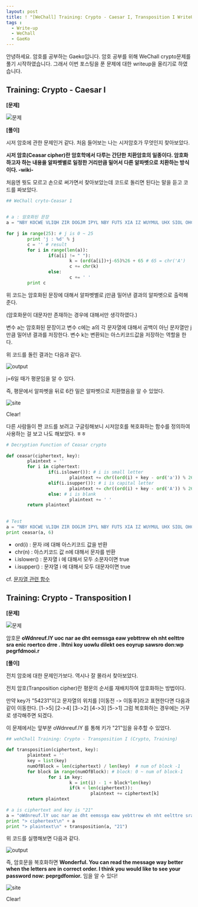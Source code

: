 ```yaml
---
layout: post
title: ! "[WeChall] Training: Crypto - Caesar I, Transposition I WriteUp"
tags :
  - Write-up
  - WeChall
  - GaeKo
---
```


안녕하세요. 암호를 공부하는 Gaeko입니다. 
암호 공부를 위해 WeChall crypto문제를 풀기 시작하였습니다. 그래서 이번 포스팅을 푼 문제에 대한 writeup을 올리기로 하였습니다. 

## Training: Crypto - Caesar I

**[문제]**

![문제](https://t1.daumcdn.net/cfile/tistory/99FFBE4E5B327C7408)

**[풀이]**
 
시저 암호에 관한 문제인거 같다. 처음 들어보는 나는 시저암호가 무엇인지 찾아보았다.

**시저 암호(Ceasar cipher)란 암호학에서 다루는 간단한 치환암호의 일종이다. 암호화하고자 하는 내용을 알파벳별로 일정한 거리만큼 밀어서 다른 알파벳으로 치환하는 방식이다. -wiki-**
 
처음엔 뭣도 모르고 손으로 써가면서 찾아보았는데 코드로 돌리면 된다는 말을 듣고 코드를 짜보았다.

```python
## WeChall cryto-Ceasar 1 
 
 
# a : 암호화된 문장
a = "NBY KOCWE VLIQH ZIR DOGJM IPYL NBY FUTS XIA IZ WUYMUL UHX SIOL OHCKOY MIFONCIH CM JAYLJMIYYFFG"
 
for j in range(25): # j is 0 ~ 25
        print 'j : %d' % j
        c = '' # result 
        for i in range(len(a)):
                if(a[i] != " "):
                        k = (ord(a[i])+j-65)%26 + 65 # 65 = chr('A')
                        c += chr(k)
                else:
                        c += ' '
        print c
```


위 코드는 암호화된 문장에 대해서 알파벳별로 j만큼 밀어낸 결과의 알파벳으로 출력해준다.

(암호화문이 대문자만 존재하는 경우에 대해서만 생각하였다.) 

변수 a는 암호화된 문장이고 변수 c에는 a의 각 문자열에 대해서 공백이 아닌 문자열만 j만큼 밀어낸 결과를 저장한다. 
변수 k는 변환되는 아스키코드값을 저장하는 역할을 한다. 

위 코드를 돌린 결과는 다음과 같다.

![output](https://t1.daumcdn.net/cfile/tistory/99FE26485B3280830C)

j=6일 때가 평문임을 알 수 있다. 

즉, 평문에서 알파벳을 뒤로 6칸 밀은 알파벳으로 치환했음을 알 수 있었다.

![site](https://t1.daumcdn.net/cfile/tistory/99B4C4455B3281590D)

Clear! 



다른 사람들이 짠 코드를 보려고 구글링해보니 시저암호를 복호화하는 함수를 정의하여 사용하는 걸 보고 나도 해보았다. ㅎㅎ 


```python
# Decryption Function of Ceasar crypto
 
def ceasar(ciphertext, key):
        plaintext = ''
        for i in ciphertext:
                if(i.islower()): # i is small letter
                        plaintext += chr((ord(i) + key - ord('a')) % 26 + ord('a'))
                elif(i.isupper()): # i is capital letter
                        plaintext += chr((ord(i) + key - ord('A')) % 26 + ord('A'))
                else: # i is blank
                        plaintext += ' '
        return plaintext
 
 
# Test
a = "NBY KOCWE VLIQH ZIR DOGJM IPYL NBY FUTS XIA IZ WUYMUL UHX SIOL OHCKOY MIFONCIH CM JAYLJMIYYFFG"
print ceasar(a, 6)
```

- ord(i) : 문자 i에 대해 아스키코드 값을 반환 
- chr(n) : 아스키코드 값 n에 대해서 문자를 반환 
- i.islower() : 문자열 i 에 대해서 모두 소문자이면 true 
- i.isupper() : 문자열 i 에 대해서 모두 대문자이면 true 

cf. [문자열 관련 함수](https://kimdoky.github.io/python/2017/10/06/library-book-chap1-1.html)


## Training: Crypto - Transposition I

**[문제]**

![문제](https://t1.daumcdn.net/cfile/tistory/9926A94F5B3292661F)

암호문 
**oWdnreuf.lY uoc nar ae dht eemssga eaw yebttrew eh nht eelttre sra enic roertco drre . Ihtni koy uowlu dilekt  oes eoyrup sawsro don:wp pegrfdmooi.r**


**[풀이]**

전치 암호에 대한 문제인가보다. 역시나 잘 몰라서 찾아보았다. 

전치 암호(Tranposition cipher)란 평문의 순서를 재배치하여 암호화하는 방법이다. 

만약 key가 "54231"이고 문자열의 위치를 [이동전 -> 이동후]라고 표현한다면 다음과 같이 이동한다. 
[1->5]
[2->4]
[3->2]
[4->3]
[5->1]
그럼 복호화하는 경우에는 거꾸로 생각해주면 되겠다.

이 문제에서는 앞부분 oWdnreuf.lY 를 통해 키가 "21"임을 유추할 수 있었다.

```python
## wehChall Training: Crypto - Transposition I (Crypto, Training) 
 
def transposition(ciphertext, key):
        plaintext = ''
        key = list(key)
        numOfBlock = len(ciphertext) / len(key)  # num of block -1
        for block in range(numOfBlock): # block: 0 ~ num of block-1
                for i in key:
                        k = int(i) - 1 + block*len(key)
                        if(k < len(ciphertext)):
                                plaintext += ciphertext[k]
        return plaintext
 
# a is ciphertext and key is "21"
a = "oWdnreuf.lY uoc nar ae dht eemssga eaw yebttrew eh nht eelttre sra enic roertco drre . Ihtni koy uowlu dilekt  oes eoyrup sawsro don:wp pegrfdmooi.r"
print "> ciphertext\n" + a
print "> plaintext\n" + transposition(a, "21")
```

위 코드를 실행해보면 다음과 같다.

![output](https://t1.daumcdn.net/cfile/tistory/993EBD4B5B329FE82B)

즉, 암호문을 복호화하면 
**Wonderful. You can read the message way better when the letters are in correct order. I think you would like to see your password now: peprgdfomior.**
임을 알 수 있다!

![site](https://t1.daumcdn.net/cfile/tistory/995BE2505B32A04228)

Clear!  